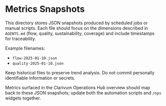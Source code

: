 # Metrics Snapshots

This directory stores JSON snapshots produced by scheduled jobs or manual scripts. Each file should focus on the dimensions described in `AGENTS.md` (flow, quality, sustainability, coverage) and include timestamps for traceability.

Example filenames:

- `flow-2025-01-10.json`
- `quality-2025-01-10.json`

Keep historical files to preserve trend analysis. Do not commit personally identifiable information or secrets.

Metrics surfaced in the Clarivum Operations Hub overview should map back to these JSON snapshots; update both the automation scripts and `/ops` widgets together.

